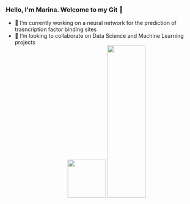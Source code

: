 ### Hello, I'm Marina. Welcome to my Git  👋

- 🔭 I’m currently working on a neural network for the prediction of trasncription factor binding sites 
- 👯 I’m looking to collaborate on Data Science and Machine Learning projects
  <div id="header" align="center">
  <img src="https://media.giphy.com/media/M9gbBd9nbDrOTu1Mqx/giphy.gif" width="100"/>
  <img src="https://giphy.com/embed/7OMR3y1E9QeYsr9olS" width="100" height="400" frameBorder="0" class="giphy-embed" allowFullScreen></iframe><p><a href="https://giphy.com/stickers/coding-invidgroup-ninja-7OMR3y1E9QeYsr9olS">
</div>

<!--
**mar-ina-thal/mar-ina-thal** is a ✨ _special_ ✨ repository because its `README.md` (this file) appears on your GitHub profile.

Here are some ideas to get you started:

- 🔭 I’m currently working on a neural network for the prediction of trasncription factor binding sites 
- 🌱 I’m currently learning 
- 👯 I’m looking to collaborate on machine learning and Data 
- 🤔 I’m looking for help with ...
- 💬 Ask me about ...
- 📫 How to reach me: ...
- 😄 Pronouns: ...
- ⚡ Fun fact: ...
-->
